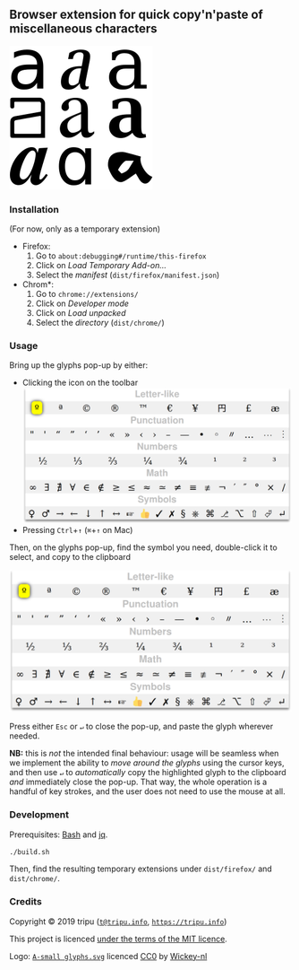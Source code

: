 ## Browser extension for quick copy'n'paste of miscellaneous characters

![Glypher logo](https://github.com/tripu/glypher/blob/master/img/logo-256.png?raw=true)

### Installation

(For now, only as a temporary extension)

* Firefox:
  1. Go to `about:debugging#/runtime/this-firefox`
  1. Click on *Load Temporary Add-on…*
  1. Select the *manifest* (`dist/firefox/manifest.json`)
* Chrom*:
  1. Go to `chrome://extensions/`
  1. Click on *Developer mode*
  1. Click on *Load unpacked*
  1. Select the *directory* (`dist/chrome/`)

### Usage

Bring up the glyphs pop-up by either:

* Clicking the icon on the toolbar    
  ![Icon](https://github.com/tripu/glypher/blob/master/screenshots/popup.png?raw=true)
* Pressing `Ctrl`+`↑` (`⌘`+`↑` on Mac)

Then, on the glyphs pop-up, find the symbol you need, double-click it to select, and copy to the clipboard

![Screenshot](https://github.com/tripu/glypher/blob/master/screenshots/popup.png?raw=true)

Press either `Esc` or `↵` to close the pop-up, and paste the glyph wherever needed.

**NB:** this is *not* the intended final behaviour: usage will be seamless when we implement the ability to *move around the glyphs*
using the cursor keys, and then use `↵` to *automatically* copy the highlighted glyph to the clipboard *and* immediately close the pop-up.
That way, the whole operation is a handful of key strokes, and the user does not need to use the mouse at all.

### Development

Prerequisites: [Bash](https://www.gnu.org/software/bash/) and [jq](https://stedolan.github.io/jq/).

```bash
./build.sh
```

Then, find the resulting temporary extensions under `dist/firefox/` and `dist/chrome/`.

### Credits

Copyright &copy; 2019 tripu ([`t@tripu.info`](mailto:t@tripu.info), [`https://tripu.info`](https://tripu.info/))

This project is licenced [under the terms of the MIT licence](https://github.com/tripu/glypher/blob/master/LICENSE.md).

Logo: [`A-small glyphs.svg`](https://commons.wikimedia.org/wiki/File:A-small_glyphs.svg) licenced
[CC0](https://creativecommons.org/publicdomain/zero/1.0/deed.en) by
[Wickey-nl](https://commons.wikimedia.org/wiki/User:Wickey-nl)
